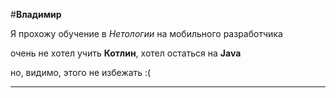 #**Владимир**

Я прохожу обучение в _Нетологии_ на мобильного разработчика

очень не хотел учить **Котлин**, хотел остаться на **Java**

но, видимо, этого не избежать :(

   _ _ _
